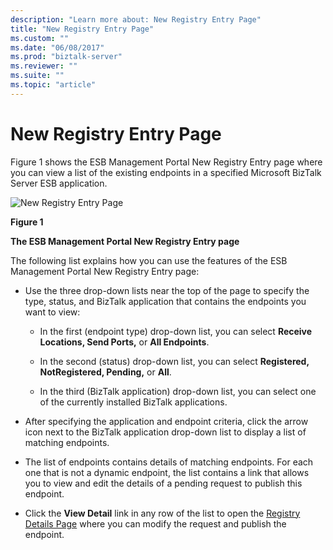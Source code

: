 ```yaml
---
description: "Learn more about: New Registry Entry Page"
title: "New Registry Entry Page"
ms.custom: ""
ms.date: "06/08/2017"
ms.prod: "biztalk-server"
ms.reviewer: ""
ms.suite: ""
ms.topic: "article"
---
```

# New Registry Entry Page
Figure 1 shows the ESB Management Portal New Registry Entry page where you can view a list of the existing endpoints in a specified Microsoft BizTalk Server ESB application.  
  
 ![New Registry Entry Page](../esb-toolkit/media/ch8-newregistryentrypage.gif "Ch8-NewRegistryEntryPage")  
  
 **Figure 1**  
  
 **The ESB Management Portal New Registry Entry page**  
  
 The following list explains how you can use the features of the ESB Management Portal New Registry Entry page:  
  
-   Use the three drop-down lists near the top of the page to specify the type, status, and BizTalk application that contains the endpoints you want to view:  
  
    -   In the first (endpoint type) drop-down list, you can select **Receive Locations, Send Ports,** or **All Endpoints**.  
  
    -   In the second (status) drop-down list, you can select **Registered, NotRegistered, Pending,** or **All**.  
  
    -   In the third (BizTalk application) drop-down list, you can select one of the currently installed BizTalk applications.  
  
-   After specifying the application and endpoint criteria, click the arrow icon next to the BizTalk application drop-down list to display a list of matching endpoints.  
  
-   The list of endpoints contains details of matching endpoints. For each one that is not a dynamic endpoint, the list contains a link that allows you to view and edit the details of a pending request to publish this endpoint.  
  
-   Click the **View Detail** link in any row of the list to open the [Registry Details Page](../esb-toolkit/registry-details-page.md) where you can modify the request and publish the endpoint.
